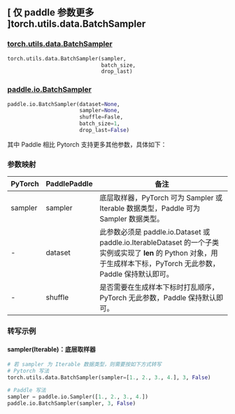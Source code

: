 ## [ 仅 paddle 参数更多 ]torch.utils.data.BatchSampler
### [torch.utils.data.BatchSampler](https://pytorch.org/docs/stable/data.html?highlight=batchsampler#torch.utils.data.BatchSampler)

```python
torch.utils.data.BatchSampler(sampler,
                              batch_size,
                              drop_last)
```

### [paddle.io.BatchSampler](https://www.paddlepaddle.org.cn/documentation/docs/zh/develop/api/paddle/io/BatchSampler_cn.html#batchsampler)

```python
paddle.io.BatchSampler(dataset=None,
                       sampler=None,
                       shuffle=Fasle,
                       batch_size=1,
                       drop_last=False)
```

其中 Paddle 相比 Pytorch 支持更多其他参数，具体如下：
### 参数映射
| PyTorch       | PaddlePaddle | 备注    |
| --------- | -------------| ---------- |
| sampler       | sampler      | 底层取样器，PyTorch 可为 Sampler 或 Iterable 数据类型，Paddle 可为 Sampler 数据类型。 |
| -             | dataset      | 此参数必须是 paddle.io.Dataset 或 paddle.io.IterableDataset 的一个子类实例或实现了 __len__ 的 Python 对象，用于生成样本下标，PyTorch 无此参数，Paddle 保持默认即可。              |
| -             | shuffle      | 是否需要在生成样本下标时打乱顺序，PyTorch 无此参数，Paddle 保持默认即可。 |


### 转写示例
#### sampler(Iterable)：底层取样器
```python
# 若 sampler 为 Iterable 数据类型，则需要按如下方式转写
# Pytorch 写法
torch.utils.data.BatchSampler(sampler=[1., 2., 3., 4.], 3, False)

# Paddle 写法
sampler = paddle.io.Sampler([1., 2., 3., 4.])
paddle.io.BatchSampler(sampler, 3, False)
```
